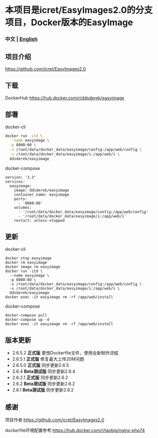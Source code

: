 # 本项目是icret/EasyImages2.0的分支项目，Docker版本的EasyImage

### 中文 | [English](https://github.com/DDSRem/easyimage/blob/master/README-English.md)
## 项目介绍
https://github.com/icret/EasyImages2.0
## 下载
DockerHub https://hub.docker.com/r/ddsderek/easyimage

## 部署

docker-cli

``` bash 
docker run -itd \
  --name easyimage \
  -p 8080:80 \
  -v /root/data/docker_data/easyimage/config:/app/web/config \
  -v /root/data/docker_data/easyimage/i:/app/web/i \
  ddsderek/easyimage
```
docker-compose
```
version: '3.3'
services:
  easyimage:
    image: ddsderek/easyimage
    container_name: easyimage
    ports:
      - '8080:80'
    volumes:
      - '/root/data/docker_data/easyimage/config:/app/web/config'
      - '/root/data/docker_data/easyimage/i:/app/web/i'
    restart: unless-stopped
```
## 更新

docker-cli

```
docker stop easyimage
docker rm easyimage
docker image rm easyimage
docker run -itd \
  --name easyimage \
  -p 8080:80 \
  -v /root/data/docker_data/easyimage/config:/app/web/config \
  -v /root/data/docker_data/easyimage/i:/app/web/i \
  ddsderek/easyimage
docker exec -it easyimage rm -rf /app/web/install
```

docker-compose

```
docker-compose pull
docker-compose up -d
docker exec -it easyimage rm -rf /app/web/install
```

## 版本更新

- 2.6.5.2 **正式版** 更改Dockerfile文件，使用全新制作流程
- 2.6.5.1 **正式版** 修复最大上传20M问题
- 2.6.5.0 **正式版** 同步更新2.6.5 
- 2.6.4 **Beta测试版** 同步更新2.6.4
- 2.6.2.1 **正式版** 同步更新2.6.2
- 2.6.2 **Beta测试版** 同步更新2.6.2
- 2.6.1 **Beta测试版** 同步更新2.6.2

## 感谢

项目作者:https://github.com/icret/EasyImages2.0

dockerfile环境配置参考:https://hub.docker.com/r/taobig/nginx-php74
